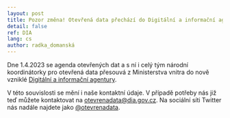 ```yaml
---
layout: post
title: Pozor změna! Otevřená data přechází do Digitální a informační agentury
detail: false
ref: DIA
lang: cs
author: radka_domanská
---
```


Dne 1.4.2023 se agenda otevřených dat a s ní i celý tým národní koordinátorky pro otevřená data přesouvá z Ministerstva vnitra do nově vzniklé [Digitální a informační agentury].

V této souvislosti se mění i naše kontaktní údaje. V případě potřeby nás již teď můžete kontaktovat na otevrenadata@dia.gov.cz.  Na sociální síti Twitter nás nadále najdete jako [@otevrenadata].

[Digitální a informační agentury]: https://dia.gov.cz/ "Digitální a informační agentura"
[@otevrenadata]: https://twitter.com/otevrenadata "Twitter otevrenadata"
